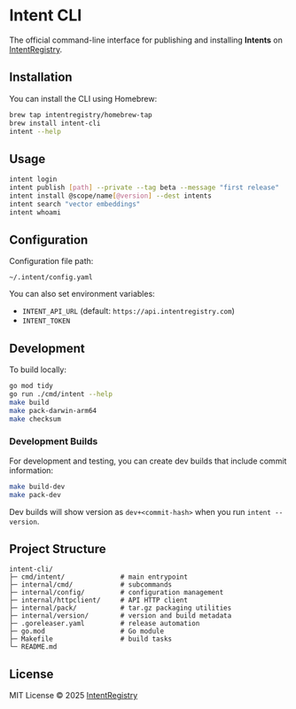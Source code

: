 # Intent CLI

The official command-line interface for publishing and installing
**Intents** on [IntentRegistry](https://intentregistry.com).

## Installation

You can install the CLI using Homebrew:

``` bash
brew tap intentregistry/homebrew-tap
brew install intent-cli
intent --help
```

## Usage

``` bash
intent login
intent publish [path] --private --tag beta --message "first release"
intent install @scope/name[@version] --dest intents
intent search "vector embeddings"
intent whoami
```

## Configuration

Configuration file path:

    ~/.intent/config.yaml

You can also set environment variables:

-   `INTENT_API_URL` (default: `https://api.intentregistry.com`)
-   `INTENT_TOKEN`

## Development

To build locally:

``` bash
go mod tidy
go run ./cmd/intent --help
make build
make pack-darwin-arm64
make checksum
```

### Development Builds

For development and testing, you can create dev builds that include commit information:

``` bash
make build-dev
make pack-dev
```

Dev builds will show version as `dev+<commit-hash>` when you run `intent --version`.

## Project Structure

    intent-cli/
    ├─ cmd/intent/              # main entrypoint
    ├─ internal/cmd/            # subcommands
    ├─ internal/config/         # configuration management
    ├─ internal/httpclient/     # API HTTP client
    ├─ internal/pack/           # tar.gz packaging utilities
    ├─ internal/version/        # version and build metadata
    ├─ .goreleaser.yaml         # release automation
    ├─ go.mod                   # Go module
    ├─ Makefile                 # build tasks
    └─ README.md

## License

MIT License © 2025 [IntentRegistry](https://intentregistry.com)
